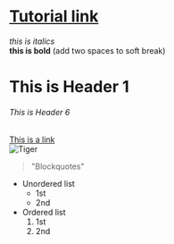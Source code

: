 # [Tutorial link](https://www.markdowntutorial.com/lesson/1/)
_this is italics_  
**this is bold** (add two spaces to soft break)
# This is Header 1
###### This is Header 6
[This is a link](www.github.com)  
![Tiger](https://upload.wikimedia.org/wikipedia/commons/5/56/Tiger.50.jpg)  
> "Blockquotes"
* Unordered list
  * 1st
  * 2nd
* Ordered list
  1. 1st
  2. 2nd
